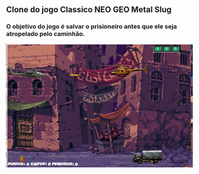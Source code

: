 ## Clone do jogo Classico NEO GEO Metal Slug

### O objetivo do jogo é salvar o prisioneiro antes que ele seja atropelado pelo caminhão.

<img src="https://github.com/OlivierNdeye/nave-game-dio/blob/main/assets/img/game-nave.png?raw=true" />
